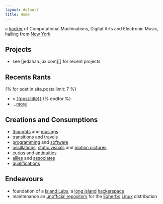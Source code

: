 ```yaml
---
layout: default
title: Home
---
```

a [hacker][me] of Computational Machinations, Digital Arts and Electronic Music, hailing from [New York][ny]

Projects
--------
- see [jedahan.jux.com][] for recent projects

Recents Rants
-------------
{% for post in site.posts limit: 7 %}
- &raquo; [{{post.title}}]({{post.url}})
{% endfor %}
- ...[more](/blog)

Creations and Consumptions
--------------------------
- [thoughts][twitter] and [musings](blog)
- [transitions][meetup] and [travels][foursquare]
- [programming][github] and [software][ohloh]
- [oscillations][soundcloud], [static visuals][flickr] and [motion pictures][youtube]
- [curios][reddit] and [antiquities][reader]
- [allies][facebook] and [associates][linkedin]
- [qualifications](resume) 

Endeavours
----------
- foundation of a [Island Labs][labs], a [long island][map] [hackerspace][]
- maintenance an [unofficial repository][summer] for the [Exherbo][] [Linux][] distribution

[exherbo]: http://exherbo.org
[foursquare]: http://foursquare.com/jedahan
[facebook]: http://facebook.com/jedahan
[flickr]: http://www.flickr.com/photos/37234044@N07/
[github]: http://github.com/jedahan
[hackerspace]: http://en.wikipedia.org/HackerSpace
[labs]: http://islandlabs.org
[linkedin]: http://www.linkedin.com/in/jedahan
[linux]: http://en.wikipedia.org/Linux
[map]: http://maps.google.com/maps?f=q&source=s_q&hl=en&q=&vps=1&jsv=168d&sll=37.09024,-95.712891&sspn=56.375007,89.208984&ie=UTF8&geocode=FZZkbgIdkAyk-w&split=0
[me]: images/me.png
[ny]: http://en.wikipedia.org/wiki/New_York
[ohloh]: http://ohloh.net/accounts/jedahan/stacks
[reader]: http://reader.google.com/jedahan
[reddit]: http://www.reddit.com/user/jedahan/
[soundcloud]: http://soundcloud.com/jedahan
[tumblr]: http://jedahan.tumblr.com 
[meetup]: http://www.meetup.com/members/14261502/
[summer]: http://git.exherbo.org/summer/repositories/jedahan/index.html
[sbu]: http://www.sunysb.edu
[twitter]: http://twitter.com/jedahan
[youtube]: http://youtube.com/jedahan
